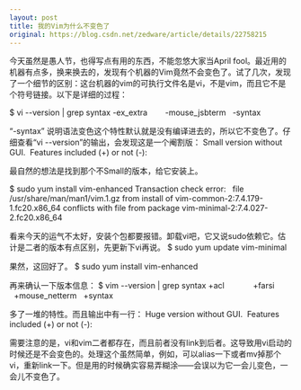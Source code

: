 ```yaml
---
layout: post
title: 我的Vim为什么不变色了
original: https://blog.csdn.net/zedware/article/details/22758215
---
```

今天虽然是愚人节，也得写点有用的东西，不能忽悠大家当April fool。最近用的机器有点多，换来换去的，发现有个机器的Vim竟然不会变色了。试了几次，发现了一个细节的区别：这台机器的vim的可执行文件名是vi，不是vim，而且它不是个符号链接。以下是详细的过程：


$ vi --version | grep syntax
-ex_extra        -mouse_jsbterm   -syntax

“-syntax” 说明语法变色这个特性默认就是没有编译进去的，所以它不变色了。仔细查看“vi --version”的输出，会发现这是一个阉割版：
<snipped>
Small version without GUI.  Features included (+) or not (-):
<snipped>

最自然的想法是找到那个不Small的版本，给它安装上。

$ sudo yum install vim-enhanced
<snipped>
Transaction check error:
  file /usr/share/man/man1/vim.1.gz from install of vim-common-2:7.4.179-1.fc20.x86_64 conflicts with file from package vim-minimal-2:7.4.027-2.fc20.x86_64

看来今天的运气不太好，安装个包都要报错。卸载vi吧，它又说sudo依赖它。估计是二者的版本有点区别，先更新下vi再说。
$ sudo yum update vim-minimal

果然，这回好了。
$ sudo yum install vim-enhanced

再来确认一下版本信息：
$ vim --version | grep syntax
+acl             +farsi           +mouse_netterm   +syntax

多了一堆的特性。而且输出中有一行：
Huge version without GUI.  Features included (+) or not (-):

需要注意的是，vi和vim二者都存在，而且前者没有link到后者。这导致用vi启动的时候还是不会变色的。处理这个虽然简单，例如，可以alias一下或者mv掉那个vi，重新link一下。但是用的时候确实容易弄糊涂——会误以为它一会儿变色，一会儿不变色了。


